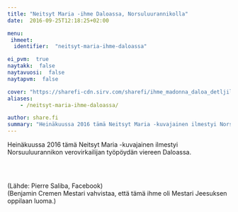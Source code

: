 ```yaml
---
title: "Neitsyt Maria -ihme Daloassa, Norsuluurannikolla"
date:  2016-09-25T12:18:25+02:00

menu:
 ihmeet:
  identifier:  "neitsyt-maria-ihme-daloassa"

ei_pvm:  true
naytakk:  false
naytavuosi:  false
naytapvm:  false

cover: "https://sharefi-cdn.sirv.com/sharefi/ihme_madonna_daloa_detljil-2016-09.jpg?cy=80"
aliases:
    - /neitsyt-maria-ihme-daloassa/

author: share.fi
summary: "Heinäkuussa 2016 tämä Neitsyt Maria -kuvajainen ilmestyi Norsuuluurannikon verovirkailijan työpöydän viereen Daloassa."
---
```

<p class="alustus"><p>Heinäkuussa 2016 tämä Neitsyt Maria -kuvajainen ilmestyi Norsuuluurannikon verovirkailijan työpöydän viereen Daloassa.</p>
<p><img class="alignleft" src="https://sharefi-cdn.sirv.com/sharefi/ihme_madonna_daloa-2016-09.jpg" alt="" /></p>
<br clear="all" />
<p>(Lähde: Pierre Saliba, Facebook)<br />(Benjamin Cremen Mestari vahvistaa, että tämä ihme oli Mestari Jeesuksen oppilaan luoma.)</p>
